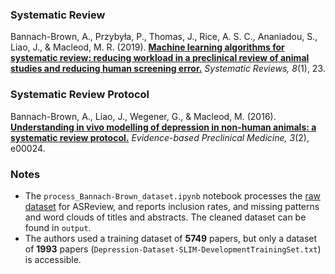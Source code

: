 ### Systematic Review
Bannach-Brown, A., Przybyła, P., Thomas, J., Rice, A. S. C., Ananiadou, S., Liao, J., & Macleod, M. R. (2019). **[Machine learning algorithms for systematic review: reducing workload in a preclinical review of animal studies and reducing human screening error.][1]** _Systematic Reviews, 8_(1), 23.

### Systematic Review Protocol
Bannach-Brown, A., Liao, J., Wegener, G., & Macleod, M. (2016). **[Understanding in vivo modelling of depression in non-human animals: a systematic review protocol.][2]** _Evidence-based Preclinical Medicine, 3_(2), e00024.

### Notes
- The `process_Bannach-Brown_dataset.ipynb` notebook processes the [raw dataset][3] for ASReview, and reports inclusion rates, and missing patterns and word clouds of titles and abstracts. The cleaned dataset can be found in `output`.
- The authors used a training dataset of **5749** papers, but only a dataset of **1993** papers (`Depression-Dataset-SLIM-DevelopmentTrainingSet.txt`) is accessible.

[1]:	https://doi.org/10.1186/s13643-019-0942-7
[2]:	https://doi.org/10.1002/ebm2.24
[3]:	https://doi.org/10.5281/zenodo.151190